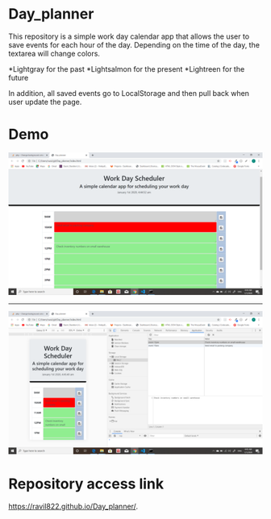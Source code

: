 # Day_planner
This repository is a simple work day calendar app that allows the user to save events for each hour of the day. Depending on the time of the day, the textarea will change  colors.

*Lightgray for the past
*Lightsalmon for the present
*Lightreen for the future

In addition, all saved events go to LocalStorage and then pull back when user update the page.

# Demo

<img alt="Demo" src= "assets/pictures/Screenshot (133).png">
<hr>

<img alt="Demo" src= "assets/pictures/Screenshot (135).png">



# Repository access link

https://ravil822.github.io/Day_planner/.



